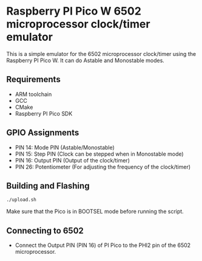 # Raspberry PI Pico W 6502 microprocessor clock/timer emulator

This is a simple emulator for the 6502 microprocessor clock/timer using the Raspberry PI Pico W. It can do Astable and Monostable modes.

## Requirements
- ARM toolchain
- GCC
- CMake
- Raspberry PI Pico SDK

## GPIO Assignments

- PIN 14: Mode PIN (Astable/Monostable)
- PIN 15: Step PIN (Clock can be stepped when in Monostable mode)
- PIN 16: Output PIN (Output of the clock/timer)
- PIN 26: Potentiometer (For adjusting the frequency of the clock/timer)

## Building and Flashing
```bash
./upload.sh
```

Make sure that the Pico is in BOOTSEL mode before running the script.

## Connecting to 6502
- Connect the Output PIN (PIN 16) of PI Pico to the PHI2 pin of the 6502 microprocessor.